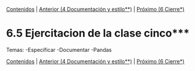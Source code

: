 [Contenidos](../Contenidos.md) \| [Anterior (4 Documentación y estilo**)](05_Documentar.md) \| [Próximo (6 Cierre*)](07_Cierre.md)

# 6.5 Ejercitacion de la clase cinco***

Temas:
-Especificar
-Documentar
-Pandas


[Contenidos](../Contenidos.md) \| [Anterior (4 Documentación y estilo**)](05_Documentar.md) \| [Próximo (6 Cierre*)](07_Cierre.md)

